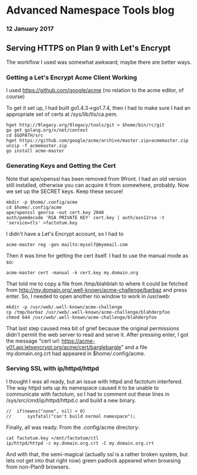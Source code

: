 # Advanced Namespace Tools blog

### 12 January 2017

## Serving HTTPS on Plan 9 with Let's Encrypt

The workflow I used was somewhat awkward; maybe there are better ways.

### Getting a Let's Encrypt Acme Client Working

I used https://github.com/google/acme (no relation to the acme editor, of course)

To get it set up, I had built go1.4.3->go1.7.4, then I had to make sure I had an appropriate set of certs at /sys/lib/tls/ca.pem.

	hget http://9legacy.org/9legacy/tools/git > $home/bin/rc/git
	go get golang.org/x/net/context
	cd $GOPATH/src
	hget https://github.com/google/acme/archive/master.zip>acmemaster.zip
	unzip -f acmemaster.zip
	go install acme-master

### Generating Keys and Getting the Cert

Note that ape/openssl has been removed from 9front. I had an old version still installed, otherwise you can acquire it from somewhere, probably. Now we set up the SECRET keys. Keep these secure!

	mkdir -p $home/.config/acme
	cd $home/.config/acme
	ape/openssl genrsa -out cert.key 2048
	auth/pemdecode 'RSA PRIVATE KEY' cert.key | auth/asn12rsa -t 'service=tls' >factotum.key

I didn't have a Let's Encrypt account, so I had to

	acme-master reg -gen mailto:myself@myemail.com

Then it was time for getting the cert itself. I had to use the manual mode as so:

	acme-master cert -manual -k cert.key my.domain.org

That told me to copy a file from /tmp/blahblah to where it could be fetched from http://my.domain.org/.well-known/acme-challenge/barbaz and press enter. So, I needed to open another rio window to work in /usr/web:

	mkdir -p /usr/web/.well-known/acme-challenge
	cp /tmp/barbaz /usr/web/.well-known/acme-challenge/blahderpfoo
	chmod 644 /usr/web/.well-known/acme-challenge/blahderpfoo

That last step caused mea bit of grief because the original permissions didn't permit the web server to read and serve it. After pressing enter, I got the message "cert url: https://acme-v01.api.letsencrypt.org/acme/cert/barglebargle" and a file my.domain.org.crt had appeared in $home/.config/acme.

### Serving SSL with ip/httpd/httpd

I thought I was all ready, but an issue with httpd and factotum interfered. The way httpd sets up its namespace caused it to be unable to communicate with factotum, so I had to comment out these lines in /sys/src/cmd/ip/httpd/httpd.c and build a new binary.

	//	if(newns("none", nil) < 0)
	//		sysfatal("can't build normal namespace");

Finally, all was ready. From the .config/acme directory:

	cat factotum.key >/mnt/factotum/ctl
	ip/httpd/httpd -c my.domain.org.crt -C my.domain.org.crt

And with that, the semi-magical (actually ssl is a rather broken system, but lets not get into that right now) green padlock appeared when browsing from non-Plan9 browsers.
